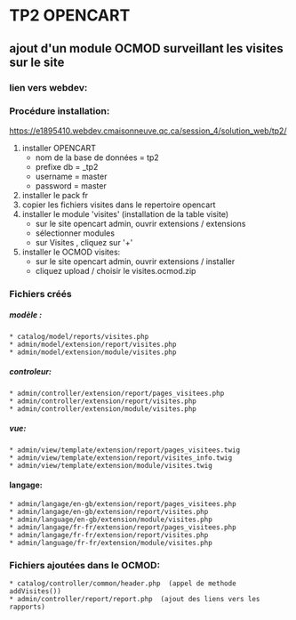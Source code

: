  # TP2 OPENCART
## ajout d'un module OCMOD surveillant les visites sur le site

### lien vers webdev:



### Procédure installation:
https://e1895410.webdev.cmaisonneuve.qc.ca/session_4/solution_web/tp2/

1. installer OPENCART
    * nom de la base de données = tp2 
    * prefixe db = _tp2
    * username = master
    * password = master
2. installer le pack fr
3. copier les fichiers visites dans le repertoire opencart
4. installer le module 'visites' (installation de la table visite)
   * sur le site opencart admin, ouvrir extensions / extensions
   * sélectionner modules
   * sur Visites , cliquez sur '+'
5. installer le OCMOD visites:
   * sur le site opencart admin, ouvrir extensions / installer
   * cliquez upload / choisir le visites.ocmod.zip
   
### Fichiers créés

##### modèle : 
    * catalog/model/reports/visites.php
    * admin/model/extension/report/visites.php
    * admin/model/extension/module/visites.php
##### controleur:
    * admin/controller/extension/report/pages_visitees.php
    * admin/controller/extension/report/visites.php
    * admin/controller/extension/module/visites.php
##### vue:
    * admin/view/template/extension/report/pages_visitees.twig
    * admin/view/template/extension/report/visites_info.twig
    * admin/view/template/extension/module/visites.twig
#### langage:
    * admin/langage/en-gb/extension/report/pages_visitees.php
    * admin/langage/en-gb/extension/report/visites.php
    * admin/language/en-gb/extension/module/visites.php
    * admin/langage/fr-fr/extension/report/pages_visitees.php   
    * admin/langage/fr-fr/extension/report/visites.php
    * admin/language/fr-fr/extension/module/visites.php


### Fichiers ajoutées dans le OCMOD:    
    * catalog/controller/common/header.php  (appel de methode addVisites())
    * admin/controller/report/report.php  (ajout des liens vers les rapports)
